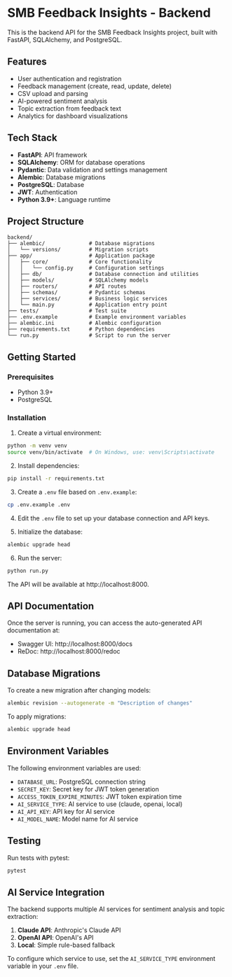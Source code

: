 # SMB Feedback Insights - Backend

This is the backend API for the SMB Feedback Insights project, built with FastAPI, SQLAlchemy, and PostgreSQL.

## Features

- User authentication and registration
- Feedback management (create, read, update, delete)
- CSV upload and parsing
- AI-powered sentiment analysis
- Topic extraction from feedback text
- Analytics for dashboard visualizations

## Tech Stack

- **FastAPI**: API framework
- **SQLAlchemy**: ORM for database operations
- **Pydantic**: Data validation and settings management
- **Alembic**: Database migrations
- **PostgreSQL**: Database
- **JWT**: Authentication
- **Python 3.9+**: Language runtime

## Project Structure

```
backend/
├── alembic/              # Database migrations
│   └── versions/         # Migration scripts
├── app/                  # Application package
│   ├── core/             # Core functionality
│   │   └── config.py     # Configuration settings
│   ├── db/               # Database connection and utilities
│   ├── models/           # SQLAlchemy models
│   ├── routers/          # API routes
│   ├── schemas/          # Pydantic schemas
│   ├── services/         # Business logic services
│   └── main.py           # Application entry point
├── tests/                # Test suite
├── .env.example          # Example environment variables
├── alembic.ini           # Alembic configuration
├── requirements.txt      # Python dependencies
└── run.py                # Script to run the server
```

## Getting Started

### Prerequisites

- Python 3.9+
- PostgreSQL

### Installation

1. Create a virtual environment:

```bash
python -m venv venv
source venv/bin/activate  # On Windows, use: venv\Scripts\activate
```

2. Install dependencies:

```bash
pip install -r requirements.txt
```

3. Create a `.env` file based on `.env.example`:

```bash
cp .env.example .env
```

4. Edit the `.env` file to set up your database connection and API keys.

5. Initialize the database:

```bash
alembic upgrade head
```

6. Run the server:

```bash
python run.py
```

The API will be available at http://localhost:8000.

## API Documentation

Once the server is running, you can access the auto-generated API documentation at:

- Swagger UI: http://localhost:8000/docs
- ReDoc: http://localhost:8000/redoc

## Database Migrations

To create a new migration after changing models:

```bash
alembic revision --autogenerate -m "Description of changes"
```

To apply migrations:

```bash
alembic upgrade head
```

## Environment Variables

The following environment variables are used:

- `DATABASE_URL`: PostgreSQL connection string
- `SECRET_KEY`: Secret key for JWT token generation
- `ACCESS_TOKEN_EXPIRE_MINUTES`: JWT token expiration time
- `AI_SERVICE_TYPE`: AI service to use (claude, openai, local)
- `AI_API_KEY`: API key for AI service
- `AI_MODEL_NAME`: Model name for AI service

## Testing

Run tests with pytest:

```bash
pytest
```

## AI Service Integration

The backend supports multiple AI services for sentiment analysis and topic extraction:

1. **Claude API**: Anthropic's Claude API
2. **OpenAI API**: OpenAI's API
3. **Local**: Simple rule-based fallback

To configure which service to use, set the `AI_SERVICE_TYPE` environment variable in your `.env` file.